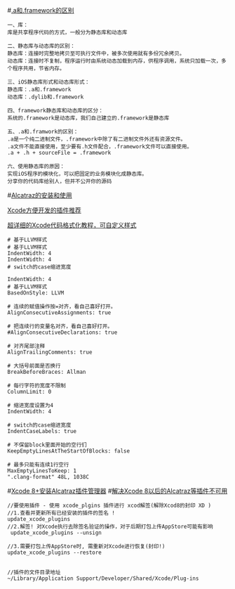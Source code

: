 #[.a和.framework的区别](https://blog.csdn.net/li198847/article/details/63685640)

```
一、库： 
库是共享程序代码的方式，一般分为静态库和动态库

二、静态库与动态库的区别： 
静态库：连接时完整地拷贝至可执行文件中，被多次使用就有多份冗余拷贝。 
动态库：连接时不复制，程序运行时由系统动态加载到内存，供程序调用，系统只加载一次，多个程序共用，节省内存。

三、iOS静态库形式和动态库形式： 
静态库：.a和.framework 
动态库：.dylib和.framework

四、framework静态库和动态库的区分： 
系统的.framework是动态库，我们自己建立的.framework是静态库

五、.a和.framwork的区别： 
.a是一个纯二进制文件，.framework中除了有二进制文件外还有资源文件。 
.a文件不能直接使用，至少要有.h文件配合，.framework文件可以直接使用。 
.a + .h + sourceFile = .framework

六、使用静态库的原因： 
实现iOS程序的模块化，可以把固定的业务模块化成静态库。 
分享你的代码库给别人，但并不公开你的源码
```


#[Alcatraz的安装和使用](https://www.cnblogs.com/wendingding/p/4964661.html)

[Xcode方便开发的插件推荐](https://www.jianshu.com/p/51635869b027)


[超详细的Xcode代码格式化教程，可自定义样式](https://www.jianshu.com/p/a725e24d7835)


```
# 基于LLVM样式
# 基于LLVM样式
IndentWidth: 4
IndentWidth: 4
# switch的case缩进宽度

IndentWidth: 4
# 基于LLVM样式
BasedOnStyle: LLVM

# 连续的赋值操作按=对齐，看自己喜好打开。
AlignConsecutiveAssignments: true

# 把连续行的变量名对齐，看自己喜好打开。
#AlignConsecutiveDeclarations: true

# 对齐尾部注释
AlignTrailingComments: true

# 大括号前面是否换行
BreakBeforeBraces: Allman

# 每行字符的宽度不限制
ColumnLimit: 0

# 缩进宽度设置为4
IndentWidth: 4

# switch的case缩进宽度
IndentCaseLabels: true

# 不保留block里面开始的空行们
KeepEmptyLinesAtTheStartOfBlocks: false

# 最多只能有连续1行空行
MaxEmptyLinesToKeep: 1
".clang-format" 48L, 1038C

```

#[Xcode 8+安装Alcatraz插件管理器](https://blog.csdn.net/zhongtiankai/article/details/72598467)
#[解决Xcode 8以后的Alcatraz等插件不可用](https://blog.csdn.net/jingfa1993/article/details/65633047)
```
//要使用插件 - 使用 xcode_plgins 插件进行 xcod解签(解除Xcod8的封印 XD )
//1.查看并更新所有已经安装的插件的签名 !
update_xcode_plugins
//2.解签! 对Xcode执行去除签名验证的操作，对于后期打包上传AppStore可能有影响
 update_xcode_plugins --unsign
 
//3.需要打包上传AppStore时, 需重新对Xcode进行恢复(封印!)
update_xcode_plugins --restore


//插件的文件目录地址
~/Library/Application Support/Developer/Shared/Xcode/Plug-ins
```



